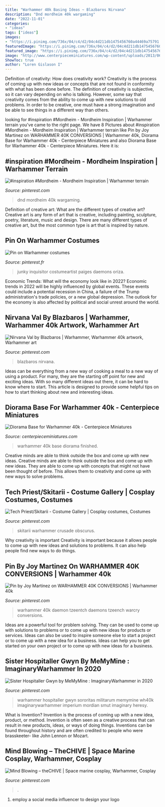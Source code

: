 ```yaml
---
title: "Warhammer 40k Basing Ideas ~ Blazbaros Nirvana"
description: "Dnd mordheim 40k wargaming"
date: "2022-11-01"
categories:
- "ideas"
tags: ["ideas"]
images:
- "https://i.pinimg.com/736x/04/c4/d2/04c4d211db1475456760a44469a75791.jpg"
featuredImage: "https://i.pinimg.com/736x/04/c4/d2/04c4d211db1475456760a44469a75791.jpg"
featured_image: "https://i.pinimg.com/736x/04/c4/d2/04c4d211db1475456760a44469a75791.jpg"
image: "http://www.centerpieceminiatures.com/wp-content/uploads/2013/06/971951_552646441455030_1476918114_n.jpg"
ShowToc: true
author: "Loren Gislason I"
---
```



Definition of creativity: How does creativity work?
Creativity is the process of coming up with new ideas or concepts that are not found in conformity with what has been done before. The definition of creativity is subjective, so it can vary depending on who is talking. However, some say that creativity comes from the ability to come up with new solutions to old problems. In order to be creative, one must have a strong imagination and be able to see things in a different way than others.

	

		
looking for #inspiration #Mordheim - Mordheim Inspiration | Warhammer terrain you've came to the right page. We have 8 Pictures about #inspiration #Mordheim - Mordheim Inspiration | Warhammer terrain like Pin by Joy Martinez on WARHAMMER 40K CONVERSIONS | Warhammer 40k, Diorama Base for Warhammer 40k - Centerpiece Miniatures and also Diorama Base for Warhammer 40k - Centerpiece Miniatures. Here it is:
		
    
## #inspiration #Mordheim - Mordheim Inspiration | Warhammer Terrain

<img loading=lazy src="https://i.pinimg.com/originals/08/37/66/0837660175466f6ddff5c4fc19d07041.jpg" onerror="this.onerror=null;this.src='https://tse3.mm.bing.net/th?id=OIP.1zDDlbfGog_YB5mYLnbPbAHaJ4&amp;pid=15.1';" alt="#inspiration #Mordheim - Mordheim Inspiration | Warhammer terrain">

_Source: pinterest.com_

>dnd mordheim 40k wargaming. 

	

Definition of creative art: What are the different types of creative art?
Creative art is any form of art that is creative, including painting, sculpture, poetry, literature, music and design. There are many different types of creative art, but the most common type is art that is inspired by nature.

    
## Pin On Warhammer Costumes

<img loading=lazy src="https://i.pinimg.com/736x/f5/33/52/f53352c95d43c212e5e61e2b41435120--warhammer--stained-glass.jpg" onerror="this.onerror=null;this.src='https://tse4.mm.bing.net/th?id=OIP.QYHZpeLyDwWe1NKNpimewgHaOc&amp;pid=15.1';" alt="Pin on Warhammer costumes">

_Source: pinterest.fr_

>junky inquisitor costumeartist paiges daemons oriza. 

	

Economic Trends: What will the economy look like in 2022?
Economic trends in 2022 will be highly influenced by global events. These events could include a potential recession in China, a failure of the Trump administration's trade policies, or a new global depression. The outlook for the economy is also affected by political and social unrest around the world.

    
## Nirvana Val By Blazbaros | Warhammer, Warhammer 40k Artwork, Warhammer Art

<img loading=lazy src="https://i.pinimg.com/736x/04/c4/d2/04c4d211db1475456760a44469a75791.jpg" onerror="this.onerror=null;this.src='https://tse1.mm.bing.net/th?id=OIP.gaqX-rVLKqCSoJWiNYTAsgHaJ3&amp;pid=15.1';" alt="Nirvana Val by Blazbaros | Warhammer, Warhammer 40k artwork, Warhammer art">

_Source: pinterest.com_

>blazbaros nirvana. 

	

Ideas can be everything from a new way of cooking a meal to a new way of using a product. For many, they are the starting off point for new and exciting ideas. With so many different ideas out there, it can be hard to know where to start. This article is designed to provide some helpful tips on how to start thinking about new and interesting ideas.

    
## Diorama Base For Warhammer 40k - Centerpiece Miniatures

<img loading=lazy src="http://www.centerpieceminiatures.com/wp-content/uploads/2013/06/971951_552646441455030_1476918114_n.jpg" onerror="this.onerror=null;this.src='https://tse2.mm.bing.net/th?id=OIP.OOz-q0cdDAtTbngsCTKAUQHaJ4&amp;pid=15.1';" alt="Diorama Base for Warhammer 40k - Centerpiece Miniatures">

_Source: centerpieceminiatures.com_

>warhammer 40k base diorama finished. 

	

Creative minds are able to think outside the box and come up with new ideas.
Creative minds are able to think outside the box and come up with new ideas. They are able to come up with concepts that might not have been thought of before. This allows them to creativity and come up with new ways to solve problems.

    
## Tech Priest/Skitarii - Costume Gallery | Cosplay Costumes, Costumes

<img loading=lazy src="https://i.pinimg.com/736x/2d/21/01/2d210173bd86de5f53373cde29852293----nerd.jpg" onerror="this.onerror=null;this.src='https://tse2.mm.bing.net/th?id=OIP.jaD65DKKiaFaoms1kFyhCwDhEs&amp;pid=15.1';" alt="Tech Priest/Skitarii - Costume Gallery | Cosplay costumes, Costumes">

_Source: pinterest.com_

>skitarii warhammer crusade obscurus. 

	

Why creativity is important
Creativity is important because it allows people to come up with new ideas and solutions to problems. It can also help people find new ways to do things.

    
## Pin By Joy Martinez On WARHAMMER 40K CONVERSIONS | Warhammer 40k

<img loading=lazy src="https://i.pinimg.com/736x/77/dc/b7/77dcb7b631bc86a9c5783384a67dac29.jpg" onerror="this.onerror=null;this.src='https://tse2.mm.bing.net/th?id=OIP.0kOZn9o5GJ5JtbewNl7yRAHaHa&amp;pid=15.1';" alt="Pin by Joy Martinez on WARHAMMER 40K CONVERSIONS | Warhammer 40k">

_Source: pinterest.com_

>warhammer 40k daemon tzeentch daemons tzeench warcry conversions. 

	

Ideas are a powerful tool for problem solving. They can be used to come up with solutions to problems or to come up with new ideas for products or services. Ideas can also be used to inspire someone else to start a project or to come up with a new idea for a business. Ideas can help you to get started on your own project or to come up with new ideas for a business.

    
## Sister Hospitaller Gwyn By MeMyMine : ImaginaryWarhammer In 2020

<img loading=lazy src="https://i.pinimg.com/736x/4d/01/cb/4d01cbe4575703978ab7c65f6110b31c.jpg" onerror="this.onerror=null;this.src='https://tse2.mm.bing.net/th?id=OIP.efpIENrQoSvEey2UPJ2PngHaHG&amp;pid=15.1';" alt="Sister Hospitaller Gwyn by MeMyMine : ImaginaryWarhammer in 2020">

_Source: pinterest.com_

>warhammer hospitaller gwyn sororitas militarum memymine wh40k imaginarywarhammer imperium mordian smut imaginary heresy. 

	

What is Invention?
Invention is the process of coming up with a new idea, product, or method. Invention is often seen as a creative process that can result in new products, ideas, or ways of doing things. Inventions can be found throughout history and are often credited to people who were brasskeeter- like John Lennon or Mozart.

    
## Mind Blowing – TheCHIVE | Space Marine Cosplay, Warhammer, Cosplay

<img loading=lazy src="https://i.pinimg.com/736x/3a/9e/11/3a9e11dc6379cffc11f34626989d3fbe--cosplay-costumes-cosplay-ideas.jpg" onerror="this.onerror=null;this.src='https://tse3.mm.bing.net/th?id=OIP._rh96dOEnqLELyQioDSogwHaJ4&amp;pid=15.1';" alt="Mind Blowing – theCHIVE | Space marine cosplay, Warhammer, Cosplay">

_Source: pinterest.com_

>. 

	

1. employ a social media influencer to design your logo 

